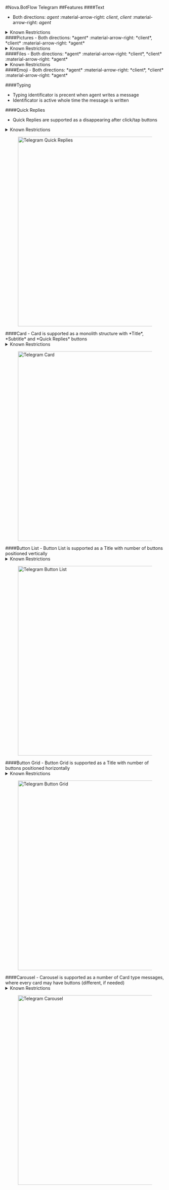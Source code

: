 #Nova.BotFlow Telegram
##Features
####Text
- Both directions: *agent* :material-arrow-right: *client*, *client* :material-arrow-right: *agent*

<details><summary>Known Restrictions</summary>
<p>
```
• Text character limit: 4096 UTF
```
</p>
</details>
####Pictures
- Both directions: *agent* :material-arrow-right: *client*, *client* :material-arrow-right: *agent*

<details><summary>Known Restrictions</summary>
<p>
```
• Picture size limit is: 25 MB
• Picture formats: jpeg, jpg, png, gif (only if type:"ANIMATION")
• Description text: character limit 200
```
</p>
</details>
####Files
- Both directions: *agent* :material-arrow-right: *client*, *client* :material-arrow-right: *agent*

<details><summary>Known Restrictions</summary>
<p>
```
• File (including video) size limit is: 2 GB
• Video formats: any
```
</p>
</details>
####Emoji
- Both directions: *agent* :material-arrow-right: *client*, *client* :material-arrow-right: *agent*

####Typing
- Typing identificator is precent when agent writes a message
- Identificator is active whole time the message is written

####Quick Replies
- Quick Replies are supported as a disappearing after click/tap buttons
<details><summary>Known Restrictions</summary>
<p>
```
• Type: Inline Keyboard
• Content: maximum of 4096 characters
• Maximum 8 buttons per row
• Maximum 100 button rows
```
</p>
</details>
<figure> <img src="/novadocs/components/botflow/examples/TelegramFlowQuickReplies.png" title="Telegram Quick Replies" width="600" height"500"> </a> </figure>
####Card
- Card is supported as a monolith structure with *Title*, *Subtitle* and *Quick Replies* buttons
<details><summary>Known Restrictions</summary>
<p>
```
• Type: Inline Keyboard
• Content: maximum of 4096 characters
• Maximum 8 buttons per row
• Maximum 100 button rows
• Picture size limit is: 25 MB
• Picture formats: jpeg, jpg, png
```
</p>
</details>
<figure> <img src="/novadocs/components/botflow/examples/TelegramFlowCard.png" title="Telegram Card" width="600" height"500"> </a> </figure>
####Button List
- Button List is supported as a Title with number of buttons positioned vertically 
<details><summary>Known Restrictions</summary>
<p>
```
• Type: Inline Keyboard
• Content: maximum of 4096 characters
• Maximum 100 button rows
```
</p>
</details>
<figure> <img src="/novadocs/components/botflow/examples/TelegramFlowButtonlist.png" title="Telegram Button List" width="600" height"500"> </a> </figure>
####Button Grid
- Button Grid is supported as a Title with number of buttons positioned horizontally 
<details><summary>Known Restrictions</summary>
<p>
```
• Type: Inline Keyboard
• Content: maximum of 4096 characters
• Maximum 8 buttons per row
```
</p>
</details>
<figure> <img src="/novadocs/components/botflow/examples/TelegramFlowButtongrid.png" title="Telegram Button Grid" width="600" height"500"> </a> </figure>
####Carousel
- Carousel is supported as a number of Card type messages, where every card may have buttons (different, if needed)
<details><summary>Known Restrictions</summary>
<p>
```
• Picture size limit is: 25 MB
• Picture formats: jpeg, jpg, png
• Maximum 3 buttons under every card
```
</p>
</details>
<figure> <img src="/novadocs/components/botflow/examples/TelegramFlowCarousel.png" title="Telegram Carousel" width="600" height"500"> </a> </figure>